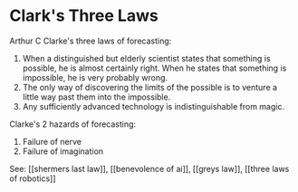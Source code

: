 # Clark's Three Laws

Arthur C Clarke's three laws of forecasting:
1. When a distinguished but elderly scientist states that something is possible, he is almost certainly right. When he states that something is impossible, he is very probably wrong.
2. The only way of discovering the limits of the possible is to venture a little way past them into the impossible.
3. Any sufficiently advanced technology is indistinguishable from magic.

Clarke's 2 hazards of forecasting:
1. Failure of nerve
2. Failure of imagination

See: [[shermers last law]], [[benevolence of ai]], [[greys law]], [[three laws of robotics]]